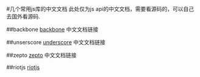 #几个常用js库的中文文档
此处仅为js api的中文文档，需要看源码的，可以自己去国外看源码.

##backbone
[backbone](http://www.css88.com/doc/backbone/) 中文文档链接

##unserscore
[underscore](http://www.css88.com/doc/underscore/) 中文文档链接

##zepto
[zepto](http://www.css88.com/doc/zeptojs_api/) 中文文档链接

##riotjs
[riotjs](https://muut.com/riotjs/docs/)


